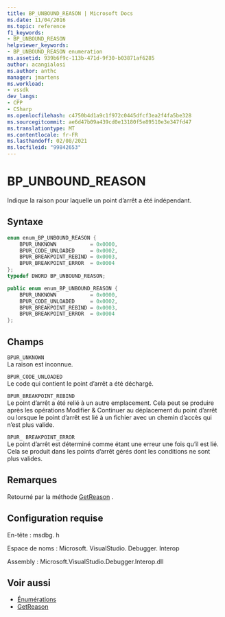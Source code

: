 ```yaml
---
title: BP_UNBOUND_REASON | Microsoft Docs
ms.date: 11/04/2016
ms.topic: reference
f1_keywords:
- BP_UNBOUND_REASON
helpviewer_keywords:
- BP_UNBOUND_REASON enumeration
ms.assetid: 939b6f9c-113b-471d-9f30-b03871af6285
author: acangialosi
ms.author: anthc
manager: jmartens
ms.workload:
- vssdk
dev_langs:
- CPP
- CSharp
ms.openlocfilehash: c4750b4d1a9c1f972c0445dfcf3ea2f4fa5be328
ms.sourcegitcommit: ae6d47b09a439cd0e13180f5e89510e3e347fd47
ms.translationtype: MT
ms.contentlocale: fr-FR
ms.lasthandoff: 02/08/2021
ms.locfileid: "99842653"
---
```

# <a name="bp_unbound_reason"></a>BP_UNBOUND_REASON
Indique la raison pour laquelle un point d’arrêt a été indépendant.

## <a name="syntax"></a>Syntaxe

```cpp
enum enum_BP_UNBOUND_REASON {
    BPUR_UNKNOWN           = 0x0000,
    BPUR_CODE_UNLOADED     = 0x0002,
    BPUR_BREAKPOINT_REBIND = 0x0003,
    BPUR_BREAKPOINT_ERROR  = 0x0004
};
typedef DWORD BP_UNBOUND_REASON;
```

```csharp
public enum enum_BP_UNBOUND_REASON {
    BPUR_UNKNOWN           = 0x0000,
    BPUR_CODE_UNLOADED     = 0x0002,
    BPUR_BREAKPOINT_REBIND = 0x0003,
    BPUR_BREAKPOINT_ERROR  = 0x0004
};
```

## <a name="fields"></a>Champs
`BPUR_UNKNOWN`\
La raison est inconnue.

`BPUR_CODE_UNLOADED`\
Le code qui contient le point d’arrêt a été déchargé.

`BPUR_BREAKPOINT_REBIND`\
Le point d’arrêt a été relié à un autre emplacement. Cela peut se produire après les opérations Modifier & Continuer au déplacement du point d’arrêt ou lorsque le point d’arrêt est lié à un fichier avec un chemin d’accès qui n’est plus valide.

`BPUR_ BREAKPOINT_ERROR`\
Le point d’arrêt est déterminé comme étant une erreur une fois qu’il est lié. Cela se produit dans les points d’arrêt gérés dont les conditions ne sont plus valides.

## <a name="remarks"></a>Remarques
Retourné par la méthode [GetReason](../../../extensibility/debugger/reference/idebugbreakpointunboundevent2-getreason.md) .

## <a name="requirements"></a>Configuration requise
En-tête : msdbg. h

Espace de noms : Microsoft. VisualStudio. Debugger. Interop

Assembly : Microsoft.VisualStudio.Debugger.Interop.dll

## <a name="see-also"></a>Voir aussi
- [Énumérations](../../../extensibility/debugger/reference/enumerations-visual-studio-debugging.md)
- [GetReason](../../../extensibility/debugger/reference/idebugbreakpointunboundevent2-getreason.md)
